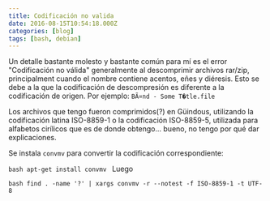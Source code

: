 ```yaml
---
title: Codificación no valida
date: 2016-08-15T10:54:18.000Z
categories: [blog]
tags: [bash, debian]
---
```


Un detalle bastante molesto y bastante común para mí es el error "Codificación no válida" generalmente al descomprimir archivos rar/zip, principalment cuando el nombre contiene acentos, eñes y diéresis. Esto se debe a la que la codificación de descompresión es diferente a la codificación de origen. Por ejemplo: ``BÃ¤nd - Some T�tle.file``

Los archivos que tengo fueron comprimidos(?) en Güindous, utilizando la codificación latina ISO-8859-1 o la codificación ISO-8859-5, utilizada para alfabetos cirílicos que es de donde obtengo... bueno, no tengo por qué dar explicaciones.

Se instala ``convmv`` para convertir la codificación correspondiente:

``bash
 apt-get install convmv
``
Luego

``bash
  find . -name '?' | xargs convmv -r --notest -f ISO-8859-1 -t UTF-8
``

